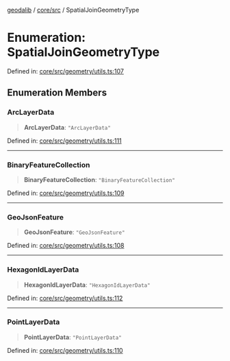 [geodalib](../../../modules.md) / [core/src](../index.md) / SpatialJoinGeometryType

# Enumeration: SpatialJoinGeometryType

Defined in: [core/src/geometry/utils.ts:107](https://github.com/GeoDaCenter/geoda-lib/blob/fd732718ef3d9fb5e87d0aa5ef9ee659a7cf3f31/js/packages/core/src/geometry/utils.ts#L107)

## Enumeration Members

### ArcLayerData

> **ArcLayerData**: `"ArcLayerData"`

Defined in: [core/src/geometry/utils.ts:111](https://github.com/GeoDaCenter/geoda-lib/blob/fd732718ef3d9fb5e87d0aa5ef9ee659a7cf3f31/js/packages/core/src/geometry/utils.ts#L111)

***

### BinaryFeatureCollection

> **BinaryFeatureCollection**: `"BinaryFeatureCollection"`

Defined in: [core/src/geometry/utils.ts:109](https://github.com/GeoDaCenter/geoda-lib/blob/fd732718ef3d9fb5e87d0aa5ef9ee659a7cf3f31/js/packages/core/src/geometry/utils.ts#L109)

***

### GeoJsonFeature

> **GeoJsonFeature**: `"GeoJsonFeature"`

Defined in: [core/src/geometry/utils.ts:108](https://github.com/GeoDaCenter/geoda-lib/blob/fd732718ef3d9fb5e87d0aa5ef9ee659a7cf3f31/js/packages/core/src/geometry/utils.ts#L108)

***

### HexagonIdLayerData

> **HexagonIdLayerData**: `"HexagonIdLayerData"`

Defined in: [core/src/geometry/utils.ts:112](https://github.com/GeoDaCenter/geoda-lib/blob/fd732718ef3d9fb5e87d0aa5ef9ee659a7cf3f31/js/packages/core/src/geometry/utils.ts#L112)

***

### PointLayerData

> **PointLayerData**: `"PointLayerData"`

Defined in: [core/src/geometry/utils.ts:110](https://github.com/GeoDaCenter/geoda-lib/blob/fd732718ef3d9fb5e87d0aa5ef9ee659a7cf3f31/js/packages/core/src/geometry/utils.ts#L110)
